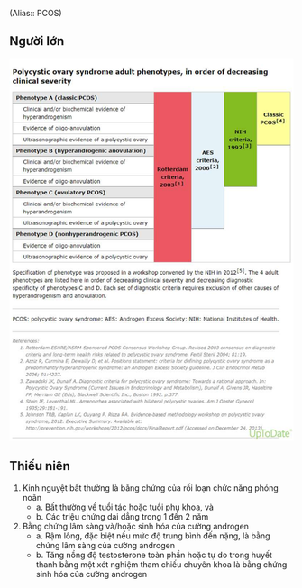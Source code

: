 (Alias:: PCOS)

## Người lớn
![Hội chứng buồng trứng đa nang-1689838422359.jpeg](../../../200%20Files/image/image/H%E1%BB%99i%20ch%E1%BB%A9ng%20bu%E1%BB%93ng%20tr%E1%BB%A9ng%20%C4%91a%20nang-1689838422359.jpeg)


## Thiếu niên

1. Kinh nguyệt bất thường là bằng chứng của rối loạn chức năng phóng noãn
	- a. Bất thường về tuổi tác hoặc tuổi phụ khoa, và
	- b. Các triệu chứng dai dẳng trong 1 đến 2 năm
2. Bằng chứng lâm sàng và/hoặc sinh hóa của cường androgen
	- a. Rậm lông, đặc biệt nếu mức độ trung bình đến nặng, là bằng chứng lâm sàng của cường androgen
	- b. Tăng nồng độ testosterone toàn phần hoặc tự do trong huyết thanh bằng một xét nghiệm tham chiếu chuyên khoa là bằng chứng sinh hóa của cường androgen